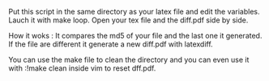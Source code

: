 Put this script in the same directory as your latex file and edit the variables.
Lauch it with make loop.
Open your tex file and the diff.pdf side by side.

How it woks :
It compares the md5 of your file and the last one it generated. If the file are different it generate a new diff.pdf with latexdiff.

You can use the make file to clean the directory and you can even use it with :!make clean inside vim to reset dff.pdf.
